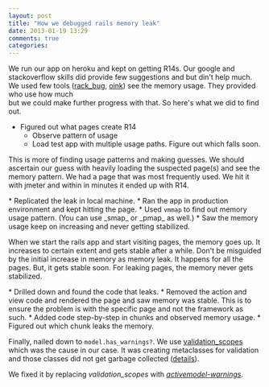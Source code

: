 ```yaml
---
layout: post
title: "How we debugged rails memory leak"
date: 2013-01-19 13:29
comments: true
categories: 
---
```


We run our app on heroku and kept on getting R14s. Our google and stackoverflow skills did provide
few suggestions and but din't help much. We used few tools ([rack_bug](https://github.com/brynary/rack-bug), [oink](https://github.com/noahd1/oink)) see the memory usage. They provided who use how much   
but we could make further progress with that. So here's what we did to find out.
<!--more-->
* Figured out what pages create R14
    * Observe pattern of usage
    * Load test app with multiple usage paths. Figure out which falls soon.
<p>This is more of finding usage patterns and making guesses. We should ascertain our guess with heavily loading the suspected page(s) and see the memory pattern. We had a page that was most frequently used. We hit it with jmeter and within in minutes it ended up with R14.</p>
* Replicated the leak in local machine.
    * Ran the app in production environment and kept hitting the page.
    * Used <code>vmmap</code> to find out memory usage pattern. (You can use _smap_ or _pmap_ as well.)
    * Saw the memory usage keep on increasing and never getting stabilized.
<p> When we start the rails app and start visiting pages, the memory goes up. It increases to certain extent and gets stable after
a while. Don't be misguided by the initial increase in memory as memory leak. It happens for all the pages. But, it gets stable soon. For leaking pages, the memory never gets stabilized.
</p>
* Drilled down and found the code that leaks.
    * Removed the action and view code and rendered the page and saw memory was stable. This is to ensure
    the problem is with the specific page and not the framework as such.
    * Added code step-by-step in chunks and observed memory usage.
    * Figured out which chunk leaks the memory.

<span> Finally, nailed down to <code>model.has_warnings?</code>.</span>
We use [validation_scopes](https://github.com/gtd/validation_scopes) which was the cause in our case. It was creating metaclasses for validation
and those classes did not get garbage collected ([details](/blog/2013/01/19/validation-scopes-leaks-memory/)). 

We fixed it by replacing _validation_scopes_ with [_activemodel-warnings_](https://github.com/paneq/activemodel-warnings).